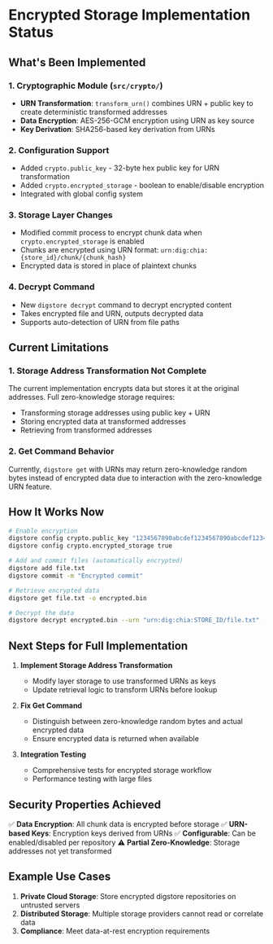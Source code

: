 # Encrypted Storage Implementation Status

## What's Been Implemented

### 1. Cryptographic Module (`src/crypto/`)
- **URN Transformation**: `transform_urn()` combines URN + public key to create deterministic transformed addresses
- **Data Encryption**: AES-256-GCM encryption using URN as key source
- **Key Derivation**: SHA256-based key derivation from URNs

### 2. Configuration Support
- Added `crypto.public_key` - 32-byte hex public key for URN transformation
- Added `crypto.encrypted_storage` - boolean to enable/disable encryption
- Integrated with global config system

### 3. Storage Layer Changes
- Modified commit process to encrypt chunk data when `crypto.encrypted_storage` is enabled
- Chunks are encrypted using URN format: `urn:dig:chia:{store_id}/chunk/{chunk_hash}`
- Encrypted data is stored in place of plaintext chunks

### 4. Decrypt Command
- New `digstore decrypt` command to decrypt encrypted content
- Takes encrypted file and URN, outputs decrypted data
- Supports auto-detection of URN from file paths

## Current Limitations

### 1. Storage Address Transformation Not Complete
The current implementation encrypts data but stores it at the original addresses. Full zero-knowledge storage requires:
- Transforming storage addresses using public key + URN
- Storing encrypted data at transformed addresses
- Retrieving from transformed addresses

### 2. Get Command Behavior
Currently, `digstore get` with URNs may return zero-knowledge random bytes instead of encrypted data due to interaction with the zero-knowledge URN feature.

## How It Works Now

```bash
# Enable encryption
digstore config crypto.public_key "1234567890abcdef1234567890abcdef1234567890abcdef1234567890abcdef"
digstore config crypto.encrypted_storage true

# Add and commit files (automatically encrypted)
digstore add file.txt
digstore commit -m "Encrypted commit"

# Retrieve encrypted data
digstore get file.txt -o encrypted.bin

# Decrypt the data
digstore decrypt encrypted.bin --urn "urn:dig:chia:STORE_ID/file.txt" -o decrypted.txt
```

## Next Steps for Full Implementation

1. **Implement Storage Address Transformation**
   - Modify layer storage to use transformed URNs as keys
   - Update retrieval logic to transform URNs before lookup

2. **Fix Get Command**
   - Distinguish between zero-knowledge random bytes and actual encrypted data
   - Ensure encrypted data is returned when available

3. **Integration Testing**
   - Comprehensive tests for encrypted storage workflow
   - Performance testing with large files

## Security Properties Achieved

✅ **Data Encryption**: All chunk data is encrypted before storage
✅ **URN-based Keys**: Encryption keys derived from URNs
✅ **Configurable**: Can be enabled/disabled per repository
⚠️ **Partial Zero-Knowledge**: Storage addresses not yet transformed

## Example Use Cases

1. **Private Cloud Storage**: Store encrypted digstore repositories on untrusted servers
2. **Distributed Storage**: Multiple storage providers cannot read or correlate data
3. **Compliance**: Meet data-at-rest encryption requirements
